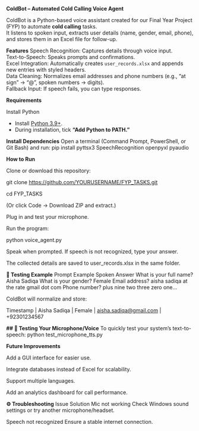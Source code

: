 **ColdBot – Automated Cold Calling Voice Agent**

ColdBot is a Python-based voice assistant created for our Final Year Project (FYP) to automate **cold calling** tasks.  
It listens to spoken input, extracts user details (name, gender, email, phone), and stores them in an Excel file for follow-up.

**Features**
 Speech Recognition: Captures details through voice input.  
 Text-to-Speech: Speaks prompts and confirmations.  
 Excel Integration: Automatically creates `user_records.xlsx` and appends new entries with styled headers.  
 Data Cleaning: Normalizes email addresses and phone numbers (e.g., “at sign” → “@”, spoken numbers → digits).  
 Fallback Input: If speech fails, you can type responses.


**Requirements**

Install Python
- Install [Python 3.9+](https://www.python.org/downloads/).  
- During installation, tick **“Add Python to PATH.”**

**Install Dependencies**
Open a terminal (Command Prompt, PowerShell, or Git Bash) and run:
pip install pyttsx3 SpeechRecognition openpyxl pyaudio


**How to Run**

Clone or download this repository:

git clone https://github.com/YOURUSERNAME/FYP_TASKS.git

cd FYP_TASKS


(Or click Code → Download ZIP and extract.)

Plug in and test your microphone.

Run the program:

python voice_agent.py


Speak when prompted. If speech is not recognized, type your answer.

The collected details are saved to user_records.xlsx in the same folder.

**🧪 Testing Example**
Prompt	Example Spoken Answer
What is your full name?	Aisha Sadiqa
What is your gender?	Female
Email address?	aisha sadiqa at the rate gmail dot com
Phone number?	plus nine two three zero one…

ColdBot will normalize and store:

Timestamp | Aisha Sadiqa | Female | aisha.sadiqa@gmail.com | +92301234567

**## 🎤 Testing Your Microphone/Voice**
To quickly test your system’s text-to-speech:
python test_microphone_tts.py


**Future Improvements**

Add a GUI interface for easier use.

Integrate databases instead of Excel for scalability.

Support multiple languages.

Add an analytics dashboard for call performance.

**⚙ Troubleshooting**
Issue	                          Solution
Mic not working                	Check Windows sound settings or try another microphone/headset.

Speech not recognized	          Ensure a stable internet connection.


